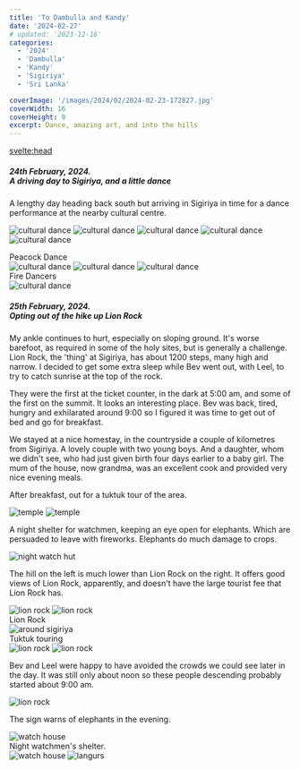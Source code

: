 ```yaml
---
title: 'To Dambulla and Kandy'
date: '2024-02-27'
# updated: '2023-12-16'
categories:
  - '2024'
  - 'Dambulla'
  - 'Kandy'
  - 'Sigiriya'
  - 'Sri Lanka'

coverImage: '/images/2024/02/2024-02-23-172827.jpg'
coverWidth: 16
coverHeight: 9
excerpt: Dance, amazing art, and into the hills
---
```


<script>
	import Callout from '$lib/components/Callout.svelte'
</script>

<svelte:head>

<title>2024 Sri Lanka</title>
</svelte:head>

<section class="card">
<h5>
  	24th February, 2024.<br/>
  	A driving day to Sigiriya, and a little dance
</h5>

<p>A lengthy day heading back south but arriving in Sigiriya in time for a dance performance at the nearby cultural centre.</p>

<img
  src="/images/2024/02/2024-02-24-180913.jpg"
  alt="cultural dance"
/>
<img
  src="/images/2024/02/2024-02-24-180928.jpg"
  alt="cultural dance"
/>
<img
  src="/images/2024/02/2024-02-24-182036.jpg"
  alt="cultural dance"
/>
<img
  src="/images/2024/02/2024-02-24-182108.jpg"
  alt="cultural dance"
/>
<img
  src="/images/2024/02/2024-02-24-182249.jpg"
  alt="cultural dance"
/>

<div class="caption">Peacock Dance</div>
<img
  src="/images/2024/02/2024-02-24-183205.jpg"
  alt="cultural dance"
/>
<img
  src="/images/2024/02/2024-02-24-185400.jpg"
  alt="cultural dance"
/>
<img
  src="/images/2024/02/2024-02-24-185905.jpg"
  alt="cultural dance"
/>
<div class="caption">Fire Dancers</div>
<img
  src="/images/2024/02/2024-02-24-185910.jpg"
  alt="cultural dance"
/>

</section>
<section class="card">
<h5>
  	25th February, 2024.<br/>
  	Opting out of the hike up Lion Rock
</h5>

<p>My ankle continues to hurt, especially on sloping ground. It's worse barefoot, as required in some of the holy sites, but is generally a challenge. Lion Rock, the 'thing' at Sigiriya, has about 1200 steps, many high and narrow. I decided to get some extra sleep while Bev went out, with Leel, to try to catch sunrise at the top of the rock.</p>
<p>They were the first at the ticket counter, in the dark at 5:00 am, and some of the first on the summit. It looks an interesting place. Bev was back, tired, hungry and exhilarated around 9:00 so I figured it was time to get out of bed and go for breakfast.</p>
<p>We stayed at a nice homestay, in the countryside a couple of kilometres from Sigiriya. A lovely couple with two young boys. And a daughter, whom we didn't see, who had just given birth four days earlier to a baby girl. The mum of the house, now grandma, was an excellent cook and provided very nice evening meals.</p>
<p>After breakfast, out for a tuktuk tour of the area.</p>

<img
  src="/images/2024/02/2024-02-25-105829.jpg"
  alt="temple"
/>
<img
  src="/images/2024/02/2024-02-25-105930.jpg"
  alt="temple"
/>

<p>A night shelter for watchmen, keeping an eye open for elephants. Which are persuaded to leave with fireworks. Elephants do much damage to crops.</p>
<img
  src="/images/2024/02/2024-02-25-111416.jpg"
  alt="night watch hut"
/>
<p>The hill on the left is much lower than Lion Rock on the right. It offers good views of Lion Rock, apparently, and doesn't have the large tourist fee that Lion Rock has.</p>
<img
  src="/images/2024/02/2024-02-25-112540.jpg"
  alt="lion rock"
/>
<img
  src="/images/2024/02/2024-02-25-112814.jpg"
  alt="lion rock"
/>
<div class="caption">Lion Rock</div>
<img
  src="/images/2024/02/2024-02-25-115039.jpg"
  alt="around sigiriya"
/>
<div class="caption">Tuktuk touring</div>
<img
  src="/images/2024/02/2024-02-25-115403.jpg"
  alt="lion rock"
/>
<img
  src="/images/2024/02/2024-02-25-121937.jpg"
  alt="lion rock"
/>
<p>Bev and Leel were happy to have avoided the crowds we could see later in the day. It was still only about noon so these people descending probably started about 9:00 am.</p>
<img
  src="/images/2024/02/2024-02-25-122008.jpg"
  alt="lion rock"
/>
<p>The sign warns of elephants in the evening. </p>
<img
  src="/images/2024/02/2024-02-25-122625.jpg"
  alt="watch house"
/>
<div class="caption">Night watchmen's shelter.</div>
<img
  src="/images/2024/02/2024-02-25-122828.jpg"
  alt="watch house"
/>
<img
  src="/images/2024/02/2024-02-25-123616.jpg"
  alt="langurs"
/>
</section>
